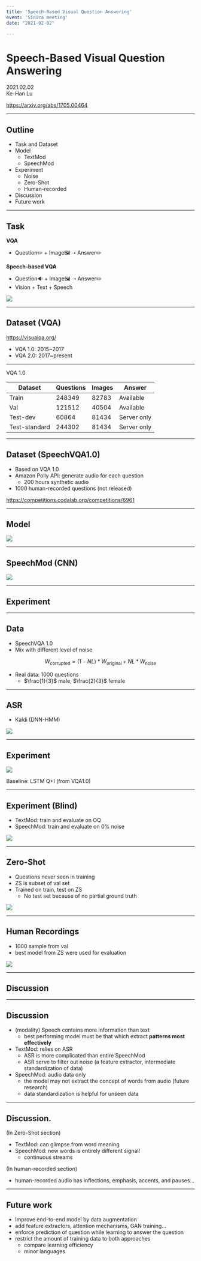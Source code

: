 ```yaml
---
title: 'Speech-Based Visual Question Answering'
event: 'Sinica meeting'
date: "2021-02-02"

---
```


# Speech-Based Visual Question Answering <!-- .element: class="title" -->

<div class="title-name">
2021.02.02 <br>
Ke-Han Lu
</div>

https://arxiv.org/abs/1705.00464 <!-- .element: class="footnote" -->

---

## Outline

- Task and Dataset
- Model
  - TextMod
  - SpeechMod
- Experiment
  - Noise
  - Zero-Shot
  - Human-recorded
- Discussion
- Future work

---

## Task

**VQA**
- Question✏️ + Image🖼️ ➝ Answer✏️

**Speech-based VQA**
- Question🔉 + Image🖼️ ➝ Answer✏️
- Vision + Text + Speech

![](attachments/2021-01-22-05-56-37.png) <!-- .element: class="img100" -->

----

## Dataset (VQA)

https://visualqa.org/ <!-- .element: class="footnote" -->

- VQA 1.0: 2015~2017
- VQA 2.0: 2017~present

<hr>

$\text{VQA 1.0}$

| Dataset       | Questions | Images | Answer      |
|---------------|-----------|--------|-------------|
| Train         | 248349    | 82783  | Available   |
| Val           | 121512    | 40504  | Available   |
| Test-dev      | 60864     | 81434  | Server only |
| Test-standard | 244302    | 81434  | Server only |

----

## Dataset (SpeechVQA1.0)

- Based on $\text{VQA 1.0}$
- Amazon Polly API: generate audio for each question
  - 200 hours synthetic audio
- 1000 human-recorded questions (not released)


<span>https://competitions.codalab.org/competitions/6961</span> <!-- .element: class="footnote" -->

---

## Model

![](attachments/2021-01-22-03-20-57.png)  <!-- .element: class="img75" -->

----

## SpeechMod (CNN)

![](attachments/2021-02-01-22-02-26.png) <!-- .element: class="img100" -->

---

## Experiment <!-- .element: class="section-title" -->

----

## Data

- SpeechVQA 1.0
- Mix with different level of noise

$$
W_{\text{corrupted}} = (1-NL) * W_{\text{original}} + NL * W_{\text{noise}}
$$

- Real data: 1000 questions
  - $\frac{1}{3}$ male, $\frac{2}{3}$ female

----

## ASR

- Kaldi (DNN-HMM)

![](attachments/2021-01-22-04-27-48.png)


----

## Experiment

![](attachments/2021-02-01-21-39-59.png) <!-- .element: class="img50" -->

Baseline: LSTM Q+I (from $\text{VQA1.0}$)<!-- .element: class="footnote" -->

----

## Experiment (Blind)
- TextMod: train and evaluate on OQ
- SpeechMod: train and evaluate on 0% noise

![](attachments/2021-02-01-21-39-27.png) <!-- .element: class="img50" -->

----

## Zero-Shot
- Questions never seen in training
- $\text{ZS}$ is subset of $\text{val}$ set
- Trained on $\text{train}$, test on $\text{ZS}$
  - No test set because of no partial ground truth

![](attachments/2021-01-22-05-29-08.png)

----

## Human Recordings

- 1000 sample from $\text{val}$
- best model from $\text{ZS}$ were used for evaluation

![](attachments/2021-01-22-05-36-13.png) <!-- .element: class="img75" -->

---

## Discussion <!-- .element: class="section-title" -->

----

## Discussion

- (modality) Speech contains more information than text
  - best performing model must be that which extract **patterns most effectively**
- TextMod: relies on ASR
  - ASR is more complicated than entire SpeechMod
  - ASR serve to filter out noise (a feature extractor, intermediate standardization of data)
- SpeechMod:  audio data only
  - the model may not extract the concept of words from audio (future research)
  - data standardization is helpful for unseen data

----

## Discussion.

(In Zero-Shot section)
- TextMod: can glimpse from word meaning
- SpeechMod: new words is entirely different signal!
  - continuous streams

(In human-recorded section)

- human-recorded audio has inflections, emphasis, accents, and pauses...

---

## Future work

- Improve end-to-end model by data augmentation
- add feature extractors, attention mechanisms, GAN training...
- enforce prediction of question while learning to answer the question
- restrict the amount of training data to both approaches
  - compare learning efficiency
  - minor languages
